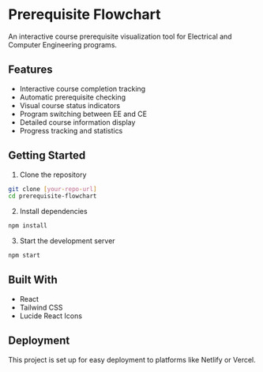 # Prerequisite Flowchart

An interactive course prerequisite visualization tool for Electrical and Computer Engineering programs.

## Features

- Interactive course completion tracking
- Automatic prerequisite checking
- Visual course status indicators
- Program switching between EE and CE
- Detailed course information display
- Progress tracking and statistics

## Getting Started

1. Clone the repository
```bash
git clone [your-repo-url]
cd prerequisite-flowchart
```

2. Install dependencies
```bash
npm install
```

3. Start the development server
```bash
npm start
```

## Built With

- React
- Tailwind CSS
- Lucide React Icons

## Deployment

This project is set up for easy deployment to platforms like Netlify or Vercel.
